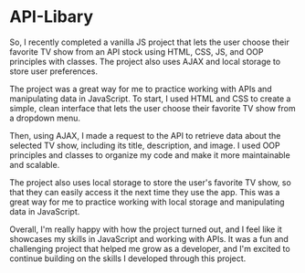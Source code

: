 # API-Libary
So, I recently completed a vanilla JS project that lets the user choose their favorite TV show from an API stock using HTML, CSS, JS, and OOP principles with classes. The project also uses AJAX and local storage to store user preferences.

The project was a great way for me to practice working with APIs and manipulating data in JavaScript. To start, I used HTML and CSS to create a simple, clean interface that lets the user choose their favorite TV show from a dropdown menu.

Then, using AJAX, I made a request to the API to retrieve data about the selected TV show, including its title, description, and image. I used OOP principles and classes to organize my code and make it more maintainable and scalable.

The project also uses local storage to store the user's favorite TV show, so that they can easily access it the next time they use the app. This was a great way for me to practice working with local storage and manipulating data in JavaScript.

Overall, I'm really happy with how the project turned out, and I feel like it showcases my skills in JavaScript and working with APIs. It was a fun and challenging project that helped me grow as a developer, and I'm excited to continue building on the skills I developed through this project.
